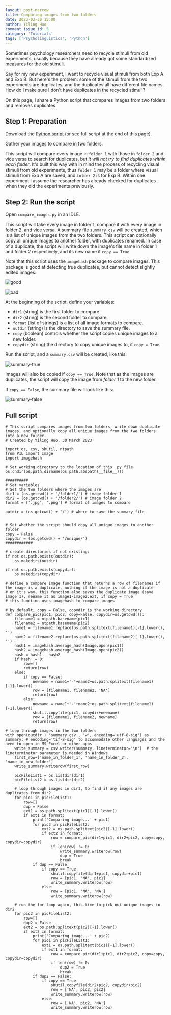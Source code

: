 ```yaml
---
layout: post-narrow
title: Comparing images from two folders
date: 2023-03-30 15:00
author: Yiling Huo
comment_issue_id: 5
category: 'Tutorials'
tags: ['Psycholinguistics', 'Python']
---
```


Sometimes psychology researchers need to recycle stimuli from old experiments, usually because they have already got some standardized measures for the old stimuli. 

Say for my new experiment, I want to recycle visual stimuli from both Exp A and Exp B. But here's the problem: some of the stimuli from the two experiments are duplicates, and the duplicates all have different file names. How do I make sure I don't have duplicates in the recycled stimuli?

On this page, I share a Python script that compares images from two folders and removes duplicates. 

<!--excerpt-->

## Step 1: Preparation

Download the <a href="/files/resources/python/compare_images.py" download>Python script</a> (or see full script at the end of this page).

Gather your images to compare in two folders. 

This script will compare every image in `folder 1` with those in `folder 2`  and vice versa to search for duplicates, but *it will not try to find duplicates within each folder*. It's built this way with in mind the process of recycling visual stimuli from old experiments, thus `folder 1` may be a folder where visual stimuli from Exp A are saved, and `folder 2` is for Exp B. Within one experiment I assume the researcher has already checked for duplicates when they did the experiments previously. 

## Step 2: Run the script

Open `compare_images.py` in an IDLE.

This script will take every image in folder 1, compare it with every image in folder 2, and vice versa. A summary file `summary.csv` will be created, which is a list of unique images from the two folders. This script can optionally copy all unique images to another folder, with duplicates renamed. In case of a duplicate, the script will write down the image's file name in folder 1 and folder 2 respectively, and its new name if `copy == True`.

Note that this script uses the `imagehash` package to compare images. This package is good at detecting true duplicates, but cannot detect slightly edited images:

![good](/images/tutorials/compare_img/good.png) 

![bad](/images/tutorials/compare_img/bad.png)

At the beginning of the script, define your variables:

- `dir1` (string) is the first folder to compare.
- `dir2` (string) is the second folder to compare.
- `format` (list of strings) is a list of all image formats to compare. 
- `outdir` (string) is the directory to save the summary file.
- `copy` (boolean) controls whether the script copies unique images to a new folder. 
- `copydir` (string) the directory to copy unique images to, if `copy = True`. 

Run the script, and a `summary.csv` will be created, like this:

![summary-true](/images/tutorials/compare_img/summary-true.png)

Images will also be copied if `copy == True`. Note that as the images are duplicates, the script will copy the image from *folder 1* to the new folder. 

If `copy == False`, the summary file will look like this:

![summary-false](/images/tutorials/compare_img/summary-false.png)

## Full script

```
# This script compares images from two folders, write down duplicate images, and optionally copy all unique images from the two folders into a new folder. 
# Created by Yiling Huo, 30 March 2023

import os, csv, shutil, ntpath
from PIL import Image
import imagehash

# Set working directory to the location of this .py file
os.chdir(os.path.dirname(os.path.abspath(__file__)))

##########
# Set variables
# Set the two folders where the images are
dir1 = (os.getcwd() + '/folder1/') # image folder 1
dir2 = (os.getcwd() + '/folder2/') # image folder 2
format = ['.jpg', '.png'] # format of images to compare

outdir = (os.getcwd() + '/') # where to save the summary file


# Set whether the script should copy all unique images to another folder
copy = False
copydir = (os.getcwd() + '/unique/')
############

# create directories if not existing:
if not os.path.exists(outdir):
    os.makedirs(outdir)

if not os.path.exists(copydir):
    os.makedirs(copydir)

# define a compare image function that returns a row of filenames if the image is a duplicate, nothing if the image is not a duplicate
# on it's way, this function also saves the duplicate image (save image 1), rename it as image1-image2.ext, if copy = True
# this function uses imagehash to compare images

# by default, copy = False, copydir is the working directory
def compare_pic(pic1, pic2, copy=False, copydir=os.getcwd()):
    filename1 = ntpath.basename(pic1)
    filename2 = ntpath.basename(pic2)
    name1 = filename1.replace(os.path.splitext(filename1)[-1].lower(), '')
    name2 = filename2.replace(os.path.splitext(filename2)[-1].lower(), '')
    hash1 = imagehash.average_hash(Image.open(pic1))
    hash2 = imagehash.average_hash(Image.open(pic2))
    hash = hash1 - hash2
    if hash != 0:
        row=[]
        return(row)
    else:
        if copy == False:
            newname = name1+'-'+name2+os.path.splitext(filename1)[-1].lower()
            row = [filename1, filename2, 'NA']
            return(row)
        else:
            newname = name1+'-'+name2+os.path.splitext(filename1)[-1].lower()
            shutil.copyfile(pic1, copydir+newname)
            row = [filename1, filename2, newname]
            return(row)

# loop through images in the two folders
with open(outdir + 'summary.csv', 'w', encoding='utf-8-sig') as summary: # encoding='tif-8-sig' to accommodate other languages and the need to open in MS Excel or other apps
    write_summary = csv.writer(summary, lineterminator='\n')  # the lineterminator parameter is needed in Windows
    first_row=['name_in_folder_1', 'name_in_folder_2', 'name_in_new_folder']
    write_summary.writerow(first_row)

    picFileList1 = os.listdir(dir1)
    picFileList2 = os.listdir(dir2)

    # loop through images in dir1, to find if any images are duplicates from dir2
    for pic1 in picFileList1:
        row=[]
        dup = False
        ext1 = os.path.splitext(pic1)[-1].lower()
        if ext1 in format:
            print('Comparing image...' + pic1)
            for pic2 in picFileList2:
                ext2 = os.path.splitext(pic2)[-1].lower()
                if ext2 in format:
                    row = compare_pic(dir1+pic1, dir2+pic2, copy=copy, copydir=copydir)
                    if len(row) != 0:
                        write_summary.writerow(row)
                        dup = True
                        break
            if dup == False:
                if copy == True:
                    shutil.copyfile(dir1+pic1, copydir+pic1)
                    row = [pic1, 'NA', pic1]
                    write_summary.writerow(row)
                else: 
                    row = [pic1, 'NA', 'NA']
                    write_summary.writerow(row)

    # run the for loop again, this time to pick out unique images in dir2
    for pic2 in picFileList2:
        row=[]
        dup2 = False
        ext2 = os.path.splitext(pic2)[-1].lower()
        if ext2 in format:
            print('Comparing image...' + pic2)
            for pic1 in picFileList1:
                ext1 = os.path.splitext(pic1)[-1].lower()
                if ext1 in format:
                    row = compare_pic(dir1+pic1, dir2+pic2, copy=copy, copydir=copydir)
                    if len(row) != 0:
                        dup2 = True
                        break
            if dup2 == False:
                if copy == True:
                    shutil.copyfile(dir2+pic2, copydir+pic2)
                    row = ['NA', pic2, pic2]
                    write_summary.writerow(row)
                else: 
                    row = ['NA', pic2, 'NA']
                    write_summary.writerow(row)
```